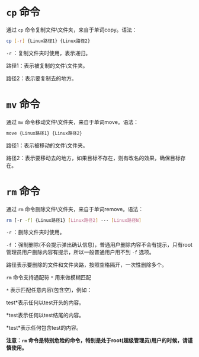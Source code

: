 # `cp` 命令

通过 `cp` 命令复制文件\文件夹，来自于单词copy。语法：

```bash
cp [-r] {Linux路径1} {Linux路径2}
```

`-r` ：复制文件夹时使用，表示递归。

路径1：表示被复制的文件\文件夹。

路径2：表示要复制去的地方。

# `mv` 命令

通过 `mv` 命令移动文件\文件夹，来自于单词move。语法：

```bash
move {Linux路径1} {Linux路径2}
```

路径1：表示被移动的文件\文件夹。

路径2：表示要移动去的地方，如果目标不存在，则有改名的效果，确保目标存在。

# `rm` 命令

通过 `rm` 命令删除文件\文件夹，来自于单词remove。语法：

```bash
rm [-r -f] {Linux路径1} [Linux路径2] ··· [Linux路径N]
```

`-r` ：删除文件夹时使用。

`-f` ：强制删除(不会提示弹出确认信息)，普通用户删除内容不会有提示，只有root管理员用户删除内容有提示，所以一般普通用户用不到 `-f` 选项。

路径表示要删除的文件和文件夹路，按照空格隔开，一次性删除多个。

`rm` 命令支持通配符 `*` 用来做模糊匹配

`*` 表示匹配任意内容(包含空)，例如：

test*表示任何以test开头的内容。

*test表示任何以test结尾的内容。

\*test\*表示任何包含test的内容。

**注意：`rm` 命令是特别危险的命令，特别是处于root(超级管理员)用户的时候，请谨慎使用。**
